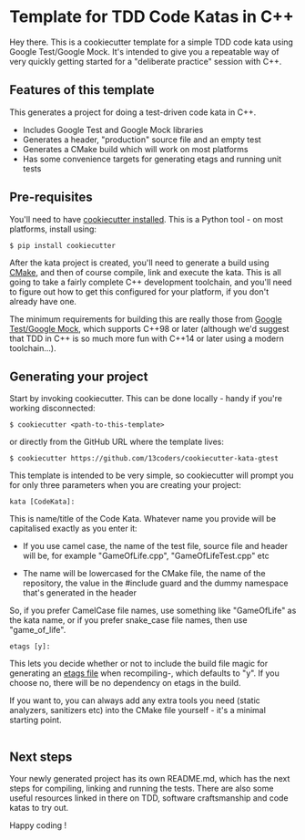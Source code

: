 # Template for TDD Code Katas in C++

Hey there. This is a cookiecutter template for a simple TDD code kata
using Google Test/Google Mock.  It's intended to give you a repeatable
way of very quickly getting started for a "deliberate practice"
session with C++.

## Features of this template

This generates a project for doing a test-driven code kata in C++.

- Includes Google Test and Google Mock libraries
- Generates a header, "production" source file and an empty test
- Generates a CMake build which will work on most platforms
- Has some convenience targets for generating etags and running unit
  tests

## Pre-requisites

You'll need to have [cookiecutter
installed](https://github.com/audreyr/cookiecutter). This is a Python
tool - on most platforms, install using:

```
$ pip install cookiecutter
```

After the kata project is created, you'll need to generate a build
using [CMake](https://cmake.org/), and then of course compile, link
and execute the kata. This is all going to take a fairly complete C++
development toolchain, and you'll need to figure out how to get this
configured for your platform, if you don't already have one.

The minimum requirements for building this are really those from
[Google Test/Google Mock](https://github.com/google/googletest), which
supports C++98 or later (although we'd suggest that TDD in C++ is so
much more fun with C++14 or later using a modern toolchain...).

## Generating your project

Start by invoking cookiecutter. This can be done locally - handy if
you're working disconnected:

```
$ cookiecutter <path-to-this-template>
```

or directly from the GitHub URL where the template lives:

```
$ cookiecutter https://github.com/13coders/cookiecutter-kata-gtest
```

This template is intended to be very simple, so cookiecutter will
prompt you for only three parameters when you are creating your project:

```
kata [CodeKata]: 
```

This is name/title of the Code Kata. Whatever name you provide will be
capitalised exactly as you enter it:

- If you use camel case, the name of the test file, source file and
  header will be, for example "GameOfLife.cpp", "GameOfLifeTest.cpp"
  etc

- The name will be lowercased for the CMake file, the name of the
  repository, the value in the #include guard and the dummy namespace
  that's generated in the header

So, if you prefer CamelCase file names, use something like
"GameOfLife" as the kata name, or if you prefer snake_case file names,
then use "game_of_life".

```
etags [y]:
```

This lets you decide whether or not to include the build file magic
for generating an [etags
file](https://www.emacswiki.org/emacs/BuildTags) when recompiling-,
which defaults to "y". If you choose no, there will be no dependency
on etags in the build.

If you want to, you can always add any extra tools you need (static
analyzers, sanitizers etc) into the CMake file yourself - it's a
minimal starting point.

```

```

## Next steps

Your newly generated project has its own README.md, which has the next
steps for compiling, linking and running the tests. There are also
some useful resources linked in there on TDD, software craftsmanship
and code katas to try out.

Happy coding !
